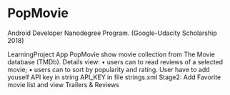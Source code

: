 # PopMovie
Android Developer Nanodegree Program. (Google-Udacity Scholarship 2018)

LearningProject
App PopMovie show movie collection from The Movie database (TMDb).
Details view:
•	users can to read reviews of a selected movie;
•	users can to sort by popularity and rating.
User have to add youself API key in string API_KEY in file strings.xml
Stage2:
Add Favorite movie list and view Trailers & Reviews
